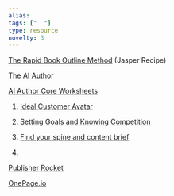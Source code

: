 ```yaml
---
alias: 
tags: ["  "]
type: resource
novelty: 3
---
```


[The Rapid Book Outline Method](https://community.jasper.ai/recipes/99c0ae71-77f7-4c09-ad59-602d6c37beae) 
(Jasper Recipe)

[The AI Author](https://www.theaiauthor.com/#join)

[AI Author Core Worksheets](https://theaiauthor.onepager.app/c/290737207143039497)

1. [Ideal Customer Avatar](https://theaiauthor.onepager.app/ideal-customer-avatar-290752674669789704)

2. [Setting Goals and Knowing Competition](https://theaiauthor.onepager.app/setting-your-goals-and-knowing-your-competition-290737641317466637)

3. [Find your spine and content brief](https://theaiauthor.onepager.app/finding-your-spine-and-content-brief-290754261307884045)

4. 

[Publisher Rocket](https://publisherrocket.com/)


[OnePage.io](https://onepager.io/getstarted-2)